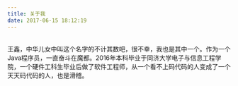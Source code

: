```yaml
---
title: 关于我
date: 2017-06-15 18:12:19
---
```

<br/>
王鑫，中华儿女中叫这个名字的不计其数吧，很不幸，我也是其中一个。作为一个Java程序员，一直奋斗在魔都。2016年本科毕业于同济大学电子与信息工程学院，一个硬件工科生毕业后做了软件工程师，从一个看不上码代码的人变成了一个天天码代码的人，也是滑稽。
